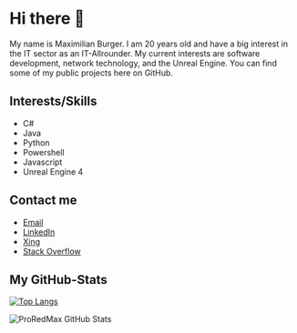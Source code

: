 # Hi there 👋
My name is Maximilian Burger. I am 20 years old and have a big interest in the IT sector as an IT-Allrounder. My current interests are software development, network technology, and the Unreal Engine. You can find some of my public projects here on GitHub.

## Interests/Skills
- C#
- Java
- Python
- Powershell
- Javascript
- Unreal Engine 4

## Contact me

- [Email][3]
- [LinkedIn][4]
- [Xing][5]
- [Stack Overflow][6]


## My GitHub-Stats

[![Top Langs](https://github-readme-stats.vercel.app/api/top-langs/?username=ProRedMax&langs_count=10)](https://github.com/anuraghazra/github-readme-stats)

![ProRedMax GitHub Stats](https://github-readme-stats.vercel.app/api?username=ProRedMax&show_icons=true&theme=nightowl)

[1]: https://www.htlrennweg.at/
[3]: mailto:mabug@outlook.de
[4]: https://www.linkedin.com/in/maximilian-burger-81a9581b3/
[5]: https://www.xing.com/profile/Maximilian_Burger18/cv
[6]: https://stackoverflow.com/users/11804603/proredmax

